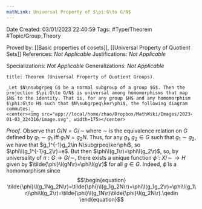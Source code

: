 ```yaml
---
mathLink: Universal Property of $\pi:G\to G/N$
---
```


<div class="topSpace"></div>

Date Created: 03/01/2023 22:40:59
Tags: #Type/Theorem #Topic/Group_Theory

Proved by: [[Basic properties of cosets]], [[Universal Property of Quotient Sets]]
References: _Not Applicable_
Justifications: _Not Applicable_

Specializations: _Not Applicable_
Generalizations: _Not Applicable_

``` ad-Theorem
title: Theorem (Universal Property of Quotient Groups).

_Let $N\nsubgrpeq G$ be a normal subgroup of a group $G$. Then the projection $\pi:G\to G/N$ is universal among homomorphisms that map $N$ to the identity. That is, for any group $H$ and any homomorphism $\phi:G\to H$ such that $N\subgrpeq\ker\phi$, the following diagram commutes:_
<center><img src="app://local/home/zhao/Dropbox/MathWiki/Images/2023-01-03_224316/image.svg", width=175></center>

```

_Proof_. Observe that $G/N=G/\!\sim$ where $\sim$ is the equivalence relation on $G$ defined by $g_1\sim g_1$ iff $g_1N=g_2N$. Thus, for any $g_1,g_2\in G$ such that $g_1\sim g_2$, we have that $g_1^{-1}g_2\in N\subgrpeq\ker\phi$, so $\phi\l(g_1^{-1}g_2\r)=e$. But then $\phi\l(g_1\r)=\phi\l(g_2\r)$, so, by universality of $\pi:G\to G/\!\sim$, there exists a unique function $\tilde{\phi}:X/\!\sim\,\to H$ given by $\tilde{\phi}\l(gN\r)=\phi\l(g\r)$ for all $g\in G$. Indeed, $\tilde{\phi}$ is a homomorphism since
$$\begin{equation}
    \tilde{\phi}\l(g_1Ng_2N\r)=\tilde{\phi}\l(g_1g_2N\r)=\phi\l(g_1g_2\r)=\phi\l(g_1\r)\phi\l(g_2\r)=\tilde{\phi}\l(g_1N\r)\tilde{\phi}\l(g_2N\r).\qedin
\end{equation}$$
